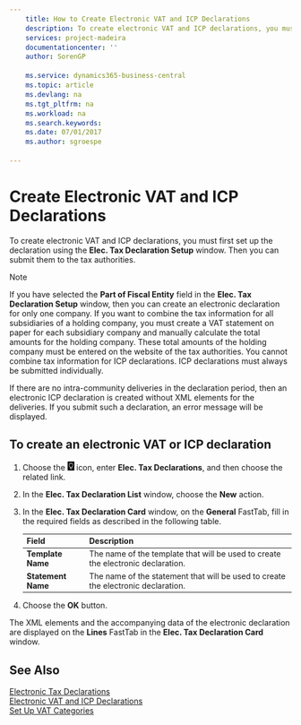 ```yaml
---
    title: How to Create Electronic VAT and ICP Declarations
    description: To create electronic VAT and ICP declarations, you must first set up the declaration using the **Elec. Tax Declaration Setup** window. Then you can submit them to the tax authorities.
    services: project-madeira
    documentationcenter: ''
    author: SorenGP

    ms.service: dynamics365-business-central
    ms.topic: article
    ms.devlang: na
    ms.tgt_pltfrm: na
    ms.workload: na
    ms.search.keywords:
    ms.date: 07/01/2017
    ms.author: sgroespe

---
```

# Create Electronic VAT and ICP Declarations
To create electronic VAT and ICP declarations, you must first set up the declaration using the **Elec. Tax Declaration Setup** window. Then you can submit them to the tax authorities.  

> [!NOTE]  
>  If you have selected the **Part of Fiscal Entity** field in the **Elec. Tax Declaration Setup** window, then you can create an electronic declaration for only one company. If you want to combine the tax information for all subsidiaries of a holding company, you must create a VAT statement on paper for each subsidiary company and manually calculate the total amounts for the holding company. These total amounts of the holding company must be entered on the website of the tax authorities. You cannot combine tax information for ICP declarations. ICP declarations must always be submitted individually.  

If there are no intra-community deliveries in the declaration period, then an electronic ICP declaration is created without XML elements for the deliveries. If you submit such a declaration, an error message will be displayed.  

## To create an electronic VAT or ICP declaration  

1.  Choose the ![Search for Page or Report](../../media/ui-search/search_small.png "Search for Page or Report icon") icon, enter **Elec. Tax Declarations**, and then choose the related link.  
2.  In the **Elec. Tax Declaration List** window, choose the **New** action.  
3.  In the **Elec. Tax Declaration Card** window, on the **General** FastTab, fill in the required fields as described in the following table.  

    |Field|Description|  
    |-----------------------------------|---------------------------------------|  
    |**Template Name**|The name of the template that will be used to create the electronic declaration.|  
    |**Statement Name**|The name of the statement that will be used to create the electronic declaration.|  

6.  Choose the **OK** button.  

The XML elements and the accompanying data of the electronic declaration are displayed on the **Lines** FastTab in the **Elec. Tax Declaration Card** window.  

## See Also  
 [Electronic Tax Declarations](electronic-tax-declarations.md)   
 [Electronic VAT and ICP Declarations](electronic-vat-and-icp-declarations.md)   
 [Set Up VAT Categories](how-to-set-up-vat-categories.md)
